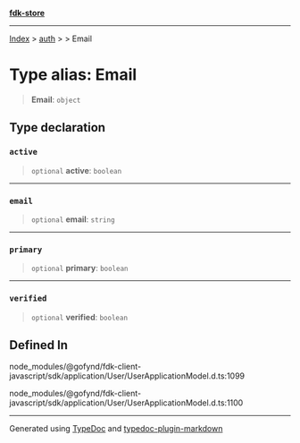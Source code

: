 [**fdk-store**](../../../README.md)
***

[Index](../../../API.md) > [auth](../../README.md) > [<internal>](../README.md) > Email

# Type alias: Email

> **Email**: `object`

## Type declaration

### `active`

> `optional` **active**: `boolean`

***

### `email`

> `optional` **email**: `string`

***

### `primary`

> `optional` **primary**: `boolean`

***

### `verified`

> `optional` **verified**: `boolean`

## Defined In

node\_modules/@gofynd/fdk-client-javascript/sdk/application/User/UserApplicationModel.d.ts:1099

node\_modules/@gofynd/fdk-client-javascript/sdk/application/User/UserApplicationModel.d.ts:1100

***
Generated using [TypeDoc](https://typedoc.org/) and [typedoc-plugin-markdown](https://www.npmjs.com/package/typedoc-plugin-markdown)
